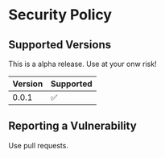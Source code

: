 # Security Policy

## Supported Versions

This is a alpha release. Use at your onw risk!

| Version | Supported          |
| ------- | ------------------ |
| 0.0.1   | :white_check_mark: |

## Reporting a Vulnerability

Use pull requests.
